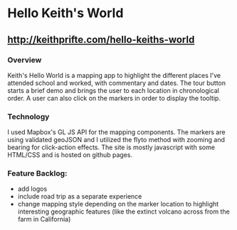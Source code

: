 #  Hello Keith's World

## http://keithprifte.com/hello-keiths-world

### Overview

Keith's Hello World is a mapping app to highlight the different places I've attended school and worked, with commentary and dates.  The tour button starts a brief demo and brings the user to each location in chronological order.  A user can also click on the markers in order to display the tooltip.

### Technology

I used Mapbox's GL JS API for the mapping components.  The markers are using validated geoJSON and I utilized the flyto method with zooming and bearing for click-action effects. The site is mostly javascript with some HTML/CSS and is hosted on github pages.

### Feature Backlog:
 * add logos
 * include road trip as a separate experience
 * change mapping style depending on the marker location to highlight interesting geographic features (like the extinct volcano across from the farm in California)
